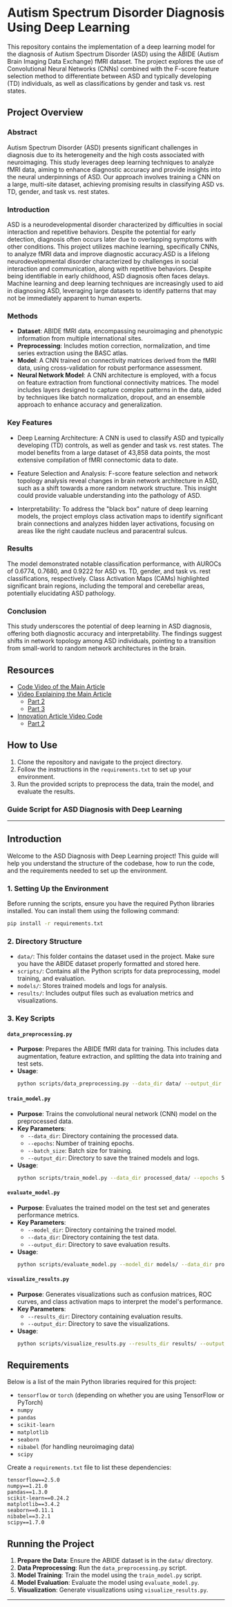 # Autism Spectrum Disorder Diagnosis Using Deep Learning

This repository contains the implementation of a deep learning model for the diagnosis of Autism Spectrum Disorder (ASD) using the ABIDE (Autism Brain Imaging Data Exchange) fMRI dataset. The project explores the use of Convolutional Neural Networks (CNNs) combined with the F-score feature selection method to differentiate between ASD and typically developing (TD) individuals, as well as classifications by gender and task vs. rest states.

## Project Overview

### Abstract
Autism Spectrum Disorder (ASD) presents significant challenges in diagnosis due to its heterogeneity and the high costs associated with neuroimaging. This study leverages deep learning techniques to analyze fMRI data, aiming to enhance diagnostic accuracy and provide insights into the neural underpinnings of ASD. Our approach involves training a CNN on a large, multi-site dataset, achieving promising results in classifying ASD vs. TD, gender, and task vs. rest states.

### Introduction
ASD is a neurodevelopmental disorder characterized by difficulties in social interaction and repetitive behaviors. Despite the potential for early detection, diagnosis often occurs later due to overlapping symptoms with other conditions. This project utilizes machine learning, specifically CNNs, to analyze fMRI data and improve diagnostic accuracy.ASD is a lifelong neurodevelopmental disorder characterized by challenges in social interaction and communication, along with repetitive behaviors. Despite being identifiable in early childhood, ASD diagnosis often faces delays. Machine learning and deep learning techniques are increasingly used to aid in diagnosing ASD, leveraging large datasets to identify patterns that may not be immediately apparent to human experts.

### Methods
- **Dataset**: ABIDE fMRI data, encompassing neuroimaging and phenotypic information from multiple international sites.
- **Preprocessing**: Includes motion correction, normalization, and time series extraction using the BASC atlas.
- **Model**: A CNN trained on connectivity matrices derived from the fMRI data, using cross-validation for robust performance assessment.
- **Neural Network Model**: A CNN architecture is employed, with a focus on feature extraction from functional connectivity matrices. The model includes layers designed to capture complex patterns in the data, aided by techniques like batch normalization, dropout, and an ensemble approach to enhance accuracy and generalization.


### Key Features
- Deep Learning Architecture: A CNN is used to classify ASD and typically developing (TD) controls, as well as gender and task vs. rest states. The model benefits from a large dataset of 43,858 data points, the most extensive compilation of fMRI connectomic data to date.

- Feature Selection and Analysis: F-score feature selection and network topology analysis reveal changes in brain network architecture in ASD, such as a shift towards a more random network structure. This insight could provide valuable understanding into the pathology of ASD.

- Interpretability: To address the "black box" nature of deep learning models, the project employs class activation maps to identify significant brain connections and analyzes hidden layer activations, focusing on areas like the right caudate nucleus and paracentral sulcus.

### Results
The model demonstrated notable classification performance, with AUROCs of 0.6774, 0.7680, and 0.9222 for ASD vs. TD, gender, and task vs. rest classifications, respectively. Class Activation Maps (CAMs) highlighted significant brain regions, including the temporal and cerebellar areas, potentially elucidating ASD pathology.

### Conclusion
This study underscores the potential of deep learning in ASD diagnosis, offering both diagnostic accuracy and interpretability. The findings suggest shifts in network topology among ASD individuals, pointing to a transition from small-world to random network architectures in the brain.

## Resources

- [Code Video of the Main Article](https://drive.google.com/file/d/1dYn2Rah2hnB5Rux5iL3cWJiYpe362B4D/view?usp=sharing)
- [Video Explaining the Main Article](https://drive.google.com/file/d/1o1buPSPWcbRwMhmvIjydy_cE2ocmR4aH/view?usp=sharing)
  - [Part 2](https://drive.google.com/file/d/1E3ueKz3La5RKwWgz_hMVs-mRWVvSmEYD/view?usp=sharing)
  - [Part 3](https://drive.google.com/file/d/1rwfiV7cbBLoKWSZiWqHWUq6BVMjVAa-r/view?usp=sharing)
- [Innovation Article Video Code](https://drive.google.com/file/d/1a0lesHV6vGTe56Hj80ftZatPQA6vcXip/view?usp=sharing)
  - [Part 2](https://drive.google.com/file/d/1qdqc9ml4HWRo6D-4Bl2ory1-Y1aYAy83/view?usp=sharing)

## How to Use

1. Clone the repository and navigate to the project directory.
2. Follow the instructions in the `requirements.txt` to set up your environment.
3. Run the provided scripts to preprocess the data, train the model, and evaluate the results.



### Guide Script for ASD Diagnosis with Deep Learning

---

## Introduction

Welcome to the ASD Diagnosis with Deep Learning project! This guide will help you understand the structure of the codebase, how to run the code, and the requirements needed to set up the environment.

### 1. **Setting Up the Environment**

Before running the scripts, ensure you have the required Python libraries installed. You can install them using the following command:

```bash
pip install -r requirements.txt
```

### 2. **Directory Structure**

- `data/`: This folder contains the dataset used in the project. Make sure you have the ABIDE dataset properly formatted and stored here.
- `scripts/`: Contains all the Python scripts for data preprocessing, model training, and evaluation.
- `models/`: Stores trained models and logs for analysis.
- `results/`: Includes output files such as evaluation metrics and visualizations.

### 3. **Key Scripts**

#### `data_preprocessing.py`

- **Purpose**: Prepares the ABIDE fMRI data for training. This includes data augmentation, feature extraction, and splitting the data into training and test sets.
- **Usage**: 
  ```bash
  python scripts/data_preprocessing.py --data_dir data/ --output_dir processed_data/
  ```

#### `train_model.py`

- **Purpose**: Trains the convolutional neural network (CNN) model on the preprocessed data.
- **Key Parameters**:
  - `--data_dir`: Directory containing the processed data.
  - `--epochs`: Number of training epochs.
  - `--batch_size`: Batch size for training.
  - `--output_dir`: Directory to save the trained models and logs.
- **Usage**:
  ```bash
  python scripts/train_model.py --data_dir processed_data/ --epochs 50 --batch_size 32 --output_dir models/
  ```

#### `evaluate_model.py`

- **Purpose**: Evaluates the trained model on the test set and generates performance metrics.
- **Key Parameters**:
  - `--model_dir`: Directory containing the trained model.
  - `--data_dir`: Directory containing the test data.
  - `--output_dir`: Directory to save evaluation results.
- **Usage**:
  ```bash
  python scripts/evaluate_model.py --model_dir models/ --data_dir processed_data/ --output_dir results/
  ```

#### `visualize_results.py`

- **Purpose**: Generates visualizations such as confusion matrices, ROC curves, and class activation maps to interpret the model's performance.
- **Key Parameters**:
  - `--results_dir`: Directory containing evaluation results.
  - `--output_dir`: Directory to save the visualizations.
- **Usage**:
  ```bash
  python scripts/visualize_results.py --results_dir results/ --output_dir visualizations/
  ```

## Requirements

Below is a list of the main Python libraries required for this project:

- `tensorflow` or `torch` (depending on whether you are using TensorFlow or PyTorch)
- `numpy`
- `pandas`
- `scikit-learn`
- `matplotlib`
- `seaborn`
- `nibabel` (for handling neuroimaging data)
- `scipy`

Create a `requirements.txt` file to list these dependencies:

```
tensorflow==2.5.0
numpy==1.21.0
pandas==1.3.0
scikit-learn==0.24.2
matplotlib==3.4.2
seaborn==0.11.1
nibabel==3.2.1
scipy==1.7.0
```

## Running the Project

1. **Prepare the Data**: Ensure the ABIDE dataset is in the `data/` directory.
2. **Data Preprocessing**: Run the `data_preprocessing.py` script.
3. **Model Training**: Train the model using the `train_model.py` script.
4. **Model Evaluation**: Evaluate the model using `evaluate_model.py`.
5. **Visualization**: Generate visualizations using `visualize_results.py`.

---

